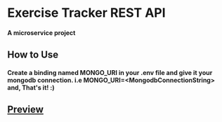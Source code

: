 # Exercise Tracker REST API

#### A microservice project
## How to Use
#### Create a binding named MONGO_URI in your .env file and give it your mongodb connection. i.e MONGO_URI=&lt;MongodbConnectionString&gt; and, That's it! :)

## [Preview](https://humorous-cilantro.glitch.me/)
